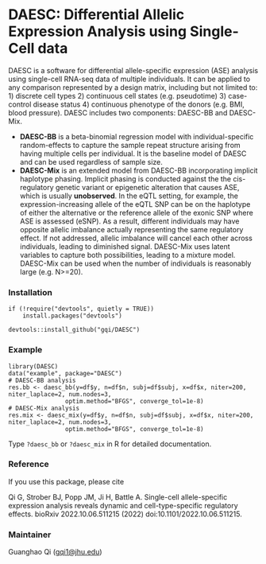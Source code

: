 # DAESC: Differential Allelic Expression Analysis using Single-Cell data

DAESC is a software for differential allele-specific expression (ASE) analysis using single-cell RNA-seq data of multiple individuals. It can be applied to any comparison represented by a design matrix, including but not limited to: 1) discrete cell types 2) continuous cell states (e.g. pseudotime) 3) case-control disease status 4) continuous phenotype of the donors (e.g. BMI, blood pressure). DAESC includes two components: DAESC-BB and DAESC-Mix.

* **DAESC-BB** is a beta-binomial regression model with individual-specific random-effects to capture the sample repeat structure arising from having multiple cells per individual. It is the baseline model of DAESC and can be used regardless of sample size.
* **DAESC-Mix** is an extended model from DAESC-BB incorporating implicit haplotype phasing. Implicit phasing is conducted against the the cis-regulatory genetic variant or epigenetic alteration that causes ASE, which is usually **unobserved**. In the eQTL setting, for example, the expression-increasing allele of the eQTL SNP can be on the haplotype of either the alternative or the reference allele of the exonic SNP where ASE is assessed (eSNP). As a result, different individuals may have opposite allelic imbalance actually representing the same regulatory effect. If not addressed, allelic imbalance will cancel each other across individuals, leading to diminished signal. DAESC-Mix uses latent variables to capture both possibilities, leading to a mixture model. DAESC-Mix can be used when the number of individuals is reasonably large (e.g. N>=20).

### Installation

```
if (!require("devtools", quietly = TRUE))
    install.packages("devtools")

devtools::install_github("gqi/DAESC")
``` 

### Example

```
library(DAESC)
data("example", package="DAESC")
# DAESC-BB analysis
res.bb <- daesc_bb(y=df$y, n=df$n, subj=df$subj, x=df$x, niter=200, niter_laplace=2, num.nodes=3,
                optim.method="BFGS", converge_tol=1e-8)
# DAESC-Mix analysis
res.mix <- daesc_mix(y=df$y, n=df$n, subj=df$subj, x=df$x, niter=200, niter_laplace=2, num.nodes=3,
                optim.method="BFGS", converge_tol=1e-8)
```

Type `?daesc_bb` or `?daesc_mix` in R for detailed documentation.

### Reference

If you use this package, please cite

Qi G, Strober BJ, Popp JM, Ji H,  Battle A. Single-cell allele-specific expression analysis reveals dynamic and cell-type-specific regulatory effects. bioRxiv 2022.10.06.511215 (2022) doi:10.1101/2022.10.06.511215.

### Maintainer

Guanghao Qi (gqi1@jhu.edu)
